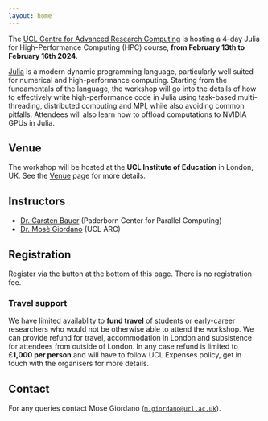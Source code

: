 ```yaml
---
layout: home
---
```


The [UCL Centre for Advanced Research
Computing](https://www.ucl.ac.uk/advanced-research-computing) is hosting a 4-day
Julia for High-Performance Computing (HPC) course, **from February 13th to
February 16th 2024**.

[Julia](https://julialang.org/) is a modern dynamic programming language,
particularly well suited for numerical and high-performance computing.  Starting
from the fundamentals of the language, the workshop will go into the details of
how to effectively write high-performance code in Julia using task-based
multi-threading, distributed computing and MPI, while also avoiding common
pitfalls.  Attendees will also learn how to offload computations to NVIDIA GPUs
in Julia.

## Venue

The workshop will be hosted at the **UCL Institute of Education** in London, UK.
See the [Venue](venue) page for more details.

## Instructors

* [Dr. Carsten Bauer](speakers/carsten-bauer/) (Paderborn Center for Parallel Computing)
* [Dr. Mosè Giordano](speakers/mose-giordano/) (UCL ARC)

## Registration

Register via the button at the bottom of this page.
There is no registration fee.

### Travel support

We have limited availablity to **fund travel** of students or early-career
researchers who would not be otherwise able to attend the workshop.  We can
provide refund for travel, accommodation in London and subsistence for attendees
from outside of London.  In any case refund is limited to **£1,000 per person**
and will have to follow UCL Expenses policy, get in touch with the organisers
for more details.

## Contact

For any queries contact Mosè Giordano ([`m.giordano@ucl.ac.uk`](mailto:m.giordano@ucl.ac.uk)).
